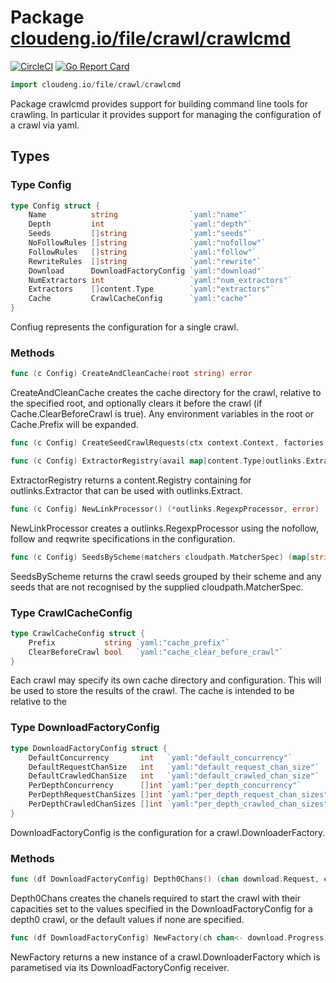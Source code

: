 # Package [cloudeng.io/file/crawl/crawlcmd](https://pkg.go.dev/cloudeng.io/file/crawl/crawlcmd?tab=doc)
[![CircleCI](https://circleci.com/gh/cloudengio/go.gotools.svg?style=svg)](https://circleci.com/gh/cloudengio/go.gotools) [![Go Report Card](https://goreportcard.com/badge/cloudeng.io/file/crawl/crawlcmd)](https://goreportcard.com/report/cloudeng.io/file/crawl/crawlcmd)

```go
import cloudeng.io/file/crawl/crawlcmd
```

Package crawlcmd provides support for building command line tools for
crawling. In particular it provides support for managing the configuration
of a crawl via yaml.

## Types
### Type Config
```go
type Config struct {
	Name          string                `yaml:"name"`
	Depth         int                   `yaml:"depth"`
	Seeds         []string              `yaml:"seeds"`
	NoFollowRules []string              `yaml:"nofollow"`
	FollowRules   []string              `yaml:"follow"`
	RewriteRules  []string              `yaml:"rewrite"`
	Download      DownloadFactoryConfig `yaml:"download"`
	NumExtractors int                   `yaml:"num_extractors"`
	Extractors    []content.Type        `yaml:"extractors"`
	Cache         CrawlCacheConfig      `yaml:"cache"`
}
```
Confiug represents the configuration for a single crawl.

### Methods

```go
func (c Config) CreateAndCleanCache(root string) error
```
CreateAndCleanCache creates the cache directory for the crawl, relative
to the specified root, and optionally clears it before the crawl (if
Cache.ClearBeforeCrawl is true). Any environment variables in the root or
Cache.Prefix will be expanded.


```go
func (c Config) CreateSeedCrawlRequests(ctx context.Context, factories map[string]file.FSFactory, seeds map[string][]cloudpath.Match) ([]download.Request, error)
```


```go
func (c Config) ExtractorRegistry(avail map[content.Type]outlinks.Extractor) (*content.Registry[outlinks.Extractor], error)
```
ExtractorRegistry returns a content.Registry containing for
outlinks.Extractor that can be used with outlinks.Extract.


```go
func (c Config) NewLinkProcessor() (*outlinks.RegexpProcessor, error)
```
NewLinkProcessor creates a outlinks.RegexpProcessor using the nofollow,
follow and reqwrite specifications in the configuration.


```go
func (c Config) SeedsByScheme(matchers cloudpath.MatcherSpec) (map[string][]cloudpath.Match, []string)
```
SeedsByScheme returns the crawl seeds grouped by their scheme and any seeds
that are not recognised by the supplied cloudpath.MatcherSpec.




### Type CrawlCacheConfig
```go
type CrawlCacheConfig struct {
	Prefix           string `yaml:"cache_prefix"`
	ClearBeforeCrawl bool   `yaml:"cache_clear_before_crawl"`
}
```
Each crawl may specify its own cache directory and configuration. This
will be used to store the results of the crawl. The cache is intended to be
relative to the


### Type DownloadFactoryConfig
```go
type DownloadFactoryConfig struct {
	DefaultConcurrency       int   `yaml:"default_concurrency"`
	DefaultRequestChanSize   int   `yaml:"default_request_chan_size"`
	DefaultCrawledChanSize   int   `yaml:"default_crawled_chan_size"`
	PerDepthConcurrency      []int `yaml:"per_depth_concurrency"`
	PerDepthRequestChanSizes []int `yaml:"per_depth_request_chan_sizes"`
	PerDepthCrawledChanSizes []int `yaml:"per_depth_crawled_chan_sizes"`
}
```
DownloadFactoryConfig is the configuration for a crawl.DownloaderFactory.

### Methods

```go
func (df DownloadFactoryConfig) Depth0Chans() (chan download.Request, chan crawl.Crawled)
```
Depth0Chans creates the chanels required to start the crawl with their
capacities set to the values specified in the DownloadFactoryConfig for a
depth0 crawl, or the default values if none are specified.


```go
func (df DownloadFactoryConfig) NewFactory(ch chan<- download.Progress) crawl.DownloaderFactory
```
NewFactory returns a new instance of a crawl.DownloaderFactory which is
parametised via its DownloadFactoryConfig receiver.







